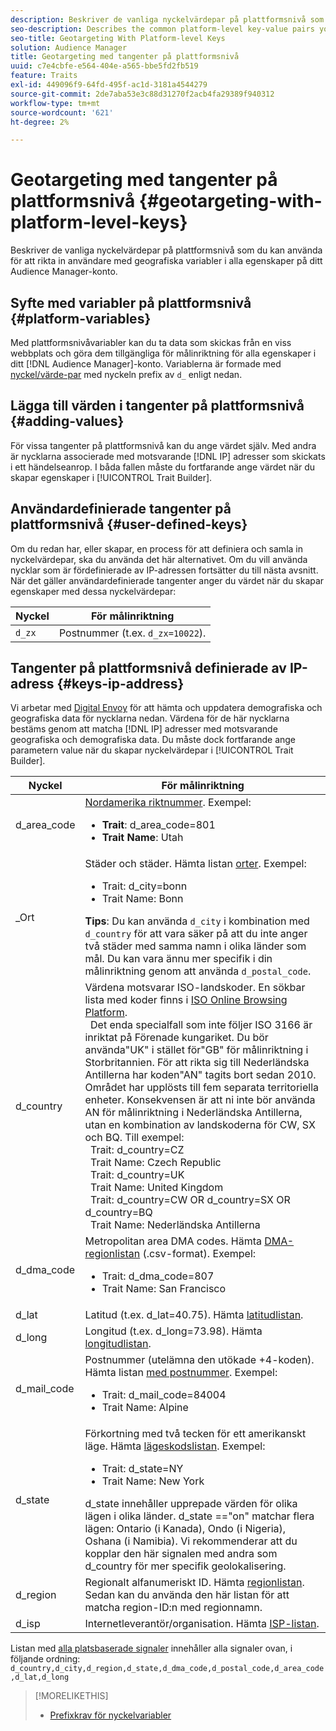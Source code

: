 ```yaml
---
description: Beskriver de vanliga nyckelvärdepar på plattformsnivå som du kan använda för att rikta in användare med geografiska variabler i alla egenskaper på ditt Audience Manager-konto.
seo-description: Describes the common platform-level key-value pairs you can use to target users with geographic variables across all properties in your Audience Manager account.
seo-title: Geotargeting With Platform-level Keys
solution: Audience Manager
title: Geotargeting med tangenter på plattformsnivå
uuid: c7e4cbfe-e564-404e-a565-bbe5fd2fb519
feature: Traits
exl-id: 449096f9-64fd-495f-ac1d-3181a4544279
source-git-commit: 2de7aba53e3c88d31270f2acb4fa29389f940312
workflow-type: tm+mt
source-wordcount: '621'
ht-degree: 2%

---
```


# Geotargeting med tangenter på plattformsnivå {#geotargeting-with-platform-level-keys}

Beskriver de vanliga nyckelvärdepar på plattformsnivå som du kan använda för att rikta in användare med geografiska variabler i alla egenskaper på ditt Audience Manager-konto.

<!-- c_tb_platform_vars.xml -->

## Syfte med variabler på plattformsnivå {#platform-variables}

Med plattformsnivåvariabler kan du ta data som skickas från en viss webbplats och göra dem tillgängliga för målinriktning för alla egenskaper i ditt [!DNL Audience Manager]-konto. Variablerna är formade med [nyckel/värde-par](../../reference/key-value-pairs-explained.md) med nyckeln prefix av `d_` enligt nedan.

## Lägga till värden i tangenter på plattformsnivå {#adding-values}

För vissa tangenter på plattformsnivå kan du ange värdet själv. Med andra är nycklarna associerade med motsvarande [!DNL IP] adresser som skickats i ett händelseanrop. I båda fallen måste du fortfarande ange värdet när du skapar egenskaper i [!UICONTROL Trait Builder].

## Användardefinierade tangenter på plattformsnivå {#user-defined-keys}

Om du redan har, eller skapar, en process för att definiera och samla in nyckelvärdepar, ska du använda det här alternativet. Om du vill använda nycklar som är fördefinierade av IP-adressen fortsätter du till nästa avsnitt. När det gäller användardefinierade tangenter anger du värdet när du skapar egenskaper med dessa nyckelvärdepar:

| Nyckel | För målinriktning |
|---|---|
| `d_zx` | Postnummer (t.ex. `d_zx=10022`). |

## Tangenter på plattformsnivå definierade av IP-adress {#keys-ip-address}

Vi arbetar med [Digital Envoy](https://www.digitalenvoy.com/) för att hämta och uppdatera demografiska och geografiska data för nycklarna nedan. Värdena för de här nycklarna bestäms genom att matcha [!DNL IP] adresser med motsvarande geografiska och demografiska data. Du måste dock fortfarande ange parametern value när du skapar nyckelvärdepar i [!UICONTROL Trait Builder].

| Nyckel | För målinriktning |
|--- |--- |
| d_area_code | [Nordamerika riktnummer](https://en.wikipedia.org/wiki/List_of_North_American_Numbering_Plan_area_codes).  Exempel: <ul><li>**Trait**: d_area_code=801</li><li>**Trait Name**: Utah</li></ul> |
| _Ort | Städer och städer. Hämta listan [orter](assets/d_city.txt).  Exempel: <ul><li>Trait: d_city=bonn</li><li>Trait Name: Bonn</li></ul> **Tips**: Du kan använda `d_city` i kombination med `d_country` för att vara säker på att du inte anger två städer med samma namn i olika länder som mål. Du kan vara ännu mer specifik i din målinriktning genom att använda `d_postal_code`. |
| d_country | Värdena motsvarar ISO-landskoder. En sökbar lista med koder finns i [ISO Online Browsing Platform](https://www.iso.org/obp/ui/#home). <br>  Det enda specialfall som inte följer ISO 3166 är inriktat på Förenade kungariket. Du bör använda&quot;UK&quot; i stället för&quot;GB&quot; för målinriktning i Storbritannien.  För att rikta sig till Nederländska Antillerna har koden&quot;AN&quot; tagits bort sedan 2010. Området har upplösts till fem separata territoriella enheter. Konsekvensen är att ni inte bör använda AN för målinriktning i Nederländska Antillerna, utan en kombination av landskoderna för CW, SX och BQ.  Till exempel: <br>  Trait: d_country=CZ <br>  Trait Name: Czech Republic <br>  Trait: d_country=UK <br>  Trait Name: United Kingdom <br>  Trait: d_country=CW OR d_country=SX OR d_country=BQ <br>  Trait Name: Nederländska Antillerna |
| d_dma_code | Metropolitan area DMA codes. Hämta [DMA-regionlistan](assets/DMAregions.csv) (.csv-format).  Exempel: <ul><li>Trait: d_dma_code=807</li><li>Trait Name: San Francisco</li></ul> |
| d_lat | Latitud (t.ex. d_lat=40.75). Hämta [latitudlistan](assets/d_lat.txt). |
| d_long | Longitud (t.ex. d_long=73.98). Hämta [longitudlistan](assets/d_long.txt). |
| d_mail_code | Postnummer (utelämna den utökade +4-koden). Hämta listan [med postnummer](assets/d_postal_code.txt).  Exempel: <ul><li>Trait: d_mail_code=84004 </li><li>Trait Name: Alpine</li></ul> |
| d_state | Förkortning med två tecken för ett amerikanskt läge. Hämta [lägeskodslistan](assets/d_state.txt).  Exempel: <ul><li>Trait: d_state=NY </li><li>Trait Name: New York</li></ul>d_state innehåller upprepade värden för olika lägen i olika länder. d_state ==&quot;on&quot; matchar flera lägen: Ontario (i Kanada), Ondo (i Nigeria), Oshana (i Namibia). Vi rekommenderar att du kopplar den här signalen med andra som d_country för mer specifik geolokalisering. |
| d_region | Regionalt alfanumeriskt ID. Hämta [regionlistan](assets/Country_RegionCodes_City.csv).  Sedan kan du använda den här listan för att matcha region-ID:n med regionnamn. |
| d_isp | Internetleverantör/organisation. Hämta [ISP-listan](assets/d_isp.txt). |

Listan med [alla platsbaserade signaler](assets/all.txt) innehåller alla signaler ovan, i följande ordning: `d_country,d_city,d_region,d_state,d_dma_code,d_postal_code,d_area_code,d_lat,d_long`

>[!MORELIKETHIS]
>
>* [Prefixkrav för nyckelvariabler](../../features/traits/trait-variable-prefixes.md)


